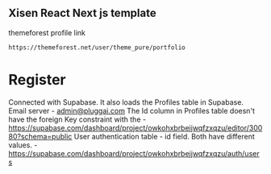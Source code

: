 ## Xisen React Next js template

themeforest profile link

```bash
https://themeforest.net/user/theme_pure/portfolio
```

# Register

Connected with Supabase. It also loads the Profiles table in Supabase.
Email server - admin@pluggai.com
The Id column in Profiles table doesn't have the foreign Key constraint with the - https://supabase.com/dashboard/project/owkohxbrbejjwqfzxqzu/editor/30080?schema=public
User authentication table - id field. Both have different values. - https://supabase.com/dashboard/project/owkohxbrbejjwqfzxqzu/auth/users
